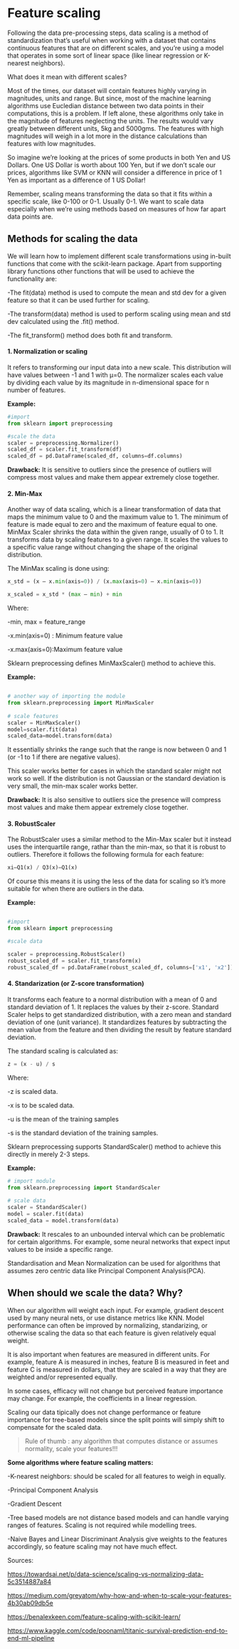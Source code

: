 # Feature scaling

Following the data pre-processing steps, data scaling is a method of standardization that’s useful when working with a dataset that contains continuous features that are on different scales, and you’re using a model that operates in some sort of linear space (like linear regression or K-nearest neighbors).

What does it mean with different scales?

Most of the times, our dataset will contain features highly varying in magnitudes, units and range. But since, most of the machine learning algorithms use Eucledian distance between two data points in their computations, this is a problem. If left alone, these algorithms only take in the magnitude of features neglecting the units. The results would vary greatly between different units, 5kg and 5000gms. The features with high magnitudes will weigh in a lot more in the distance calculations than features with low magnitudes.


So imagine we’re looking at the prices of some products in both Yen and US Dollars. One US Dollar is worth about 100 Yen, but if we don’t scale our prices, algorithms like SVM or KNN will consider a difference in price of 1 Yen as important as a difference of 1 US Dollar!

Remember, scaling means transforming the data so that it fits within a specific scale, like 0-100 or 0-1. Usually 0-1. We want to scale data especially when we’re using methods based on measures of how far apart data points are.

## Methods for scaling the data

We will learn how to implement different scale transformations using in-built functions that come with the scikit-learn package.
Apart from supporting library functions other functions that will be used to achieve the functionality are:

-The fit(data) method is used to compute the mean and std dev for a given feature so that it can be used further for scaling.

-The transform(data) method is used to perform scaling using mean and std dev calculated using the .fit() method.

-The fit_transform() method does both fit and transform.

#### 1. Normalization or scaling

It refers to transforming our input data into a new scale. This distribution will have values between -1 and 1 with μ=0. The normalizer scales each value by dividing each value by its magnitude in n-dimensional space for n number of features.

**Example:**

```py
#import 
from sklearn import preprocessing

#scale the data
scaler = preprocessing.Normalizer()
scaled_df = scaler.fit_transform(df)
scaled_df = pd.DataFrame(scaled_df, columns=df.columns)

```

**Drawback:** It is sensitive to outliers since the presence of outliers  will compress most values and make them appear extremely close together.

#### 2. Min-Max

Another way of data scaling, which is a linear transformation of data that maps the minimum value to 0 and the maximum value to 1. The minimum of feature is made equal to zero and the maximum of feature equal to one. MinMax Scaler shrinks the data within the given range, usually of 0 to 1. It transforms data by scaling features to a given range. It scales the values to a specific value range without changing the shape of the original distribution.

The MinMax scaling is done using:

```py
x_std = (x – x.min(axis=0)) / (x.max(axis=0) – x.min(axis=0))

x_scaled = x_std * (max – min) + min
```

Where:

-min, max = feature_range

-x.min(axis=0) : Minimum feature value

-x.max(axis=0):Maximum feature value

Sklearn preprocessing defines MinMaxScaler() method to achieve this.

**Example:**

```py

# another way of importing the module
from sklearn.preprocessing import MinMaxScaler
 
# scale features
scaler = MinMaxScaler()
model=scaler.fit(data)
scaled_data=model.transform(data)

```

It essentially shrinks the range such that the range is now between 0 and 1 (or -1 to 1 if there are negative values).

This scaler works better for cases in which the standard scaler might not work so well. If the distribution is not Gaussian or the standard deviation is very small, the min-max scaler works better.

**Drawback:** It is also sensitive to outliers sice the presence will compress most values and make them appear extremely close together.

#### 3. RobustScaler

The RobustScaler uses a similar method to the Min-Max scaler but it instead uses the interquartile range, rathar than the min-max, so that it is robust to outliers. Therefore it follows the following formula for each feature:

```py
xi–Q1(x) / Q3(x)–Q1(x)
```

Of course this means it is using the less of the data for scaling so it’s more suitable for when there are outliers in the data.

**Example:**

```py

#import 
from sklearn import preprocessing

#scale data 

scaler = preprocessing.RobustScaler()
robust_scaled_df = scaler.fit_transform(x)
robust_scaled_df = pd.DataFrame(robust_scaled_df, columns=['x1', 'x2'])

```


#### 4. Standarization (or Z-score transformation)

It transforms each feature to a normal distribution with a mean of 0 and standard deviation of 1. It replaces the values by their z-score.
Standard Scaler helps to get standardized distribution, with a zero mean and standard deviation of one (unit variance). It standardizes features by subtracting the mean value from the feature and then dividing the result by feature standard deviation. 

The standard scaling is calculated as: 

```py
z = (x - u) / s
```

Where:

-z is scaled data.

-x is to be scaled data.

-u is the mean of the training samples

-s is the standard deviation of the training samples.

Sklearn preprocessing supports StandardScaler() method to achieve this directly in merely 2-3 steps.

**Example:**

```py
# import module
from sklearn.preprocessing import StandardScaler
 
# scale data
scaler = StandardScaler()
model = scaler.fit(data)
scaled_data = model.transform(data)

```

**Drawback:** It rescales to an unbounded interval which can be problematic for certain algorithms. For example, some neural networks that expect input values to be inside a specific range.

Standardisation and Mean Normalization can be used for algorithms that assumes zero centric data like Principal Component Analysis(PCA). 

## When should we scale the data? Why?

When our algorithm will weight each input. For example, gradient descent used by many neural nets, or use distance metrics like KNN. 
Model performance can often be improved by normalizing, standarizing, or otherwise scaling the data so that each feature is given relatively equal weight.

It is also important when features are measured in different units. For example, feature A is measured in inches, feature B is measured in feet and feature C is measured in dollars, that they are scaled in a way that they are weighted and/or represented equally.

In some cases, efficacy will not change but perceived feature importance may change. For example, the coefficients in a linear regression.

Scaling our data tipically does not change performance or feature importance for tree-based models since the split points will simply shift to compensate for the scaled data.

>Rule of thumb : any algorithm that computes distance or assumes normality, scale your features!!!

**Some algorithms where feature scaling matters:**

-K-nearest neighbors: should be scaled for all features to weigh in equally.

-Principal Component Analysis 

-Gradient Descent

-Tree based models are not distance based models and can handle varying ranges of features. Scaling is not required while modelling trees.

-Naive Bayes and Linear Discriminant Analysis give weights to the features accordingly, so feature scaling may not have much effect.

Sources:

https://towardsai.net/p/data-science/scaling-vs-normalizing-data-5c3514887a84

https://medium.com/greyatom/why-how-and-when-to-scale-your-features-4b30ab09db5e

https://benalexkeen.com/feature-scaling-with-scikit-learn/

https://www.kaggle.com/code/poonaml/titanic-survival-prediction-end-to-end-ml-pipeline
